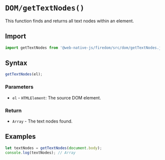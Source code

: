 # `DOM/getTextNodes()`
This function finds and returns all text nodes within an element.

## Import

```js
import getTextNodes from '@web-native-js/firedom/src/dom/getTextNodes.js';
```

## Syntax

```js
getTextNodes(el);
```

### Parameters
+ `el` - `HTMLElement`: The source DOM element.

### Return
+ `Array` - The text nodes found.

## Examples

```js
let textNodes = getTextNodes(document.body);
console.log(textNodes); // Array
```